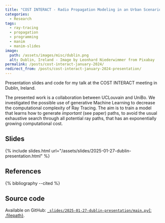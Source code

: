 ```yaml
---
title: "COST INTERACT - Radio Propagation Modeling in an Urban Scenario using Generative Ray Path Sampling"
categories:
  - Research
tags:
  - ray-tracing
  - propagation
  - programming
  - manim
  - manim-slides
image:
  path: /assets/images/misc/dublin.png
  alt: Dublin, Ireland - Image by Leonhard Niederwimmer from Pixabay
permalink: /posts/cost-interact-january-2024/
redirect_from: /posts/cost-interact-january-2024-presentation/
---
```


Presentation slides and code for my talk at the COST INTERACT meeting in Dublin, Ireland.

<!--more-->

The presented work is a collaboration between UCLouvain and UniBo. We investigated
the possible use of generative Machine Learning to decrease the computational
complexity of Ray Tracing. The aim is to train a model that learns how to generate
*important* (see paper) paths, to avoid the usual exhaustive search through all
potential ray paths, that has an exponentially growing computational cost.

## Slides

{% include slides.html url="/assets/slides/2025-01-27-dublin-presentation.html" %}

## References

{% bibliography --cited %}

## Source code

Available on GitHub:
[`_slides/2025-01-27-dublin-presentation/main.py`{: .filepath}](https://github.com/jeertmans/jeertmans.github.io/blob/main/_slides/2025-01-27-dublin-presentation/main.py).
